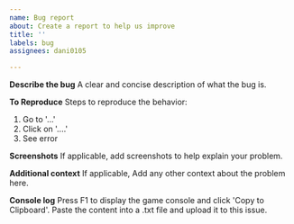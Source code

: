 ```yaml
---
name: Bug report
about: Create a report to help us improve
title: ''
labels: bug
assignees: dani0105

---
```


**Describe the bug**
A clear and concise description of what the bug is.

**To Reproduce**
Steps to reproduce the behavior:
1. Go to '...'
2. Click on '....'
4. See error

**Screenshots**
If applicable, add screenshots to help explain your problem.

**Additional context**
If applicable, Add any other context about the problem here.

**Console log**
Press F1 to display the game console and click 'Copy to Clipboard'. Paste the content into a .txt file and upload it to this issue.
